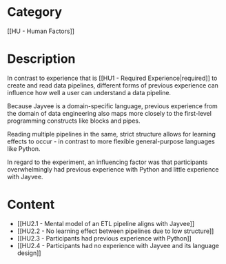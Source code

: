 # Category

[[HU - Human Factors]]
# Description

In contrast to experience that is [[HU1 - Required Experience|required]] to create and read data pipelines, different forms of previous experience can influence how well a user can understand a data pipeline.

Because Jayvee is a domain-specific language, previous experience from the domain of data engineering also maps more closely to the first-level programming constructs like blocks and pipes.

Reading multiple pipelines in the same, strict structure allows for learning effects to occur - in contrast to more flexible general-purpose languages like Python.

In regard to the experiment, an influencing factor was that participants overwhelmingly had previous experience with Python and little experience with Jayvee.
# Content

- [[HU2.1 - Mental model of an ETL pipeline aligns with Jayvee]]
- [[HU2.2 - No learning effect between pipelines due to low structure]]
- [[HU2.3 - Participants had previous experience with Python]]
- [[HU2.4 - Participants had no experience with Jayvee and its language design]]
